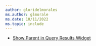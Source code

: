 ```yaml
---
author: gloridelmorales
ms.author: glmorale
ms.date: 10/11/2022
ms.topic: include
---
```


- [Show Parent in Query Results Widget](#show-parent-in-query-results-widget)